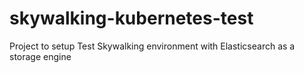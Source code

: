 # skywalking-kubernetes-test
Project to setup Test Skywalking environment with Elasticsearch as a storage engine

